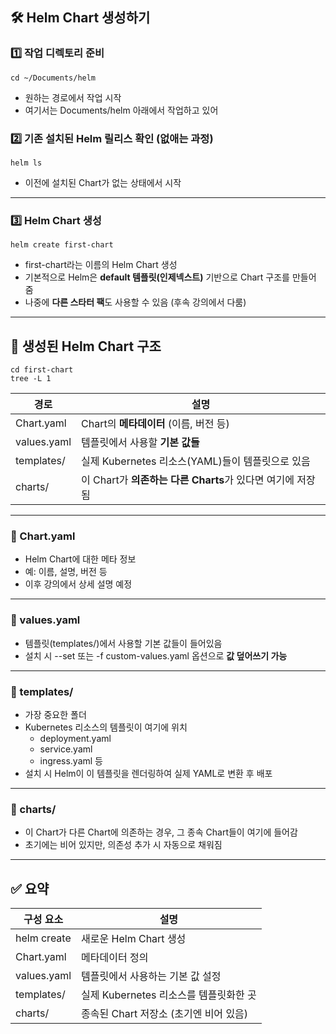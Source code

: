 ## **🛠️ Helm Chart 생성하기**

### **1️⃣ 작업 디렉토리 준비**

```
cd ~/Documents/helm
```

- 원하는 경로에서 작업 시작
- 여기서는 Documents/helm 아래에서 작업하고 있어

### **2️⃣ 기존 설치된 Helm 릴리스 확인 (없애는 과정)**

```
helm ls
```

- 이전에 설치된 Chart가 없는 상태에서 시작

---

### **3️⃣ Helm Chart 생성**

```
helm create first-chart
```

- first-chart라는 이름의 Helm Chart 생성
- 기본적으로 Helm은 **default 템플릿(인제넥스트)** 기반으로 Chart 구조를 만들어 줌
- 나중에 **다른 스타터 팩**도 사용할 수 있음 (후속 강의에서 다룸)

---
## **📁 생성된 Helm Chart 구조**

```
cd first-chart
tree -L 1
```

|**경로**|**설명**|
|---|---|
|Chart.yaml|Chart의 **메타데이터** (이름, 버전 등)|
|values.yaml|템플릿에서 사용할 **기본 값들**|
|templates/|실제 Kubernetes 리소스(YAML)들이 템플릿으로 있음|
|charts/|이 Chart가 **의존하는 다른 Charts**가 있다면 여기에 저장됨|

---

### **📄 Chart.yaml**
- Helm Chart에 대한 메타 정보
- 예: 이름, 설명, 버전 등
- 이후 강의에서 상세 설명 예정

---

### **📄 values.yaml**
- 템플릿(templates/)에서 사용할 기본 값들이 들어있음
- 설치 시 --set 또는 -f custom-values.yaml 옵션으로 **값 덮어쓰기 가능**

---

### **📁 templates/**

- 가장 중요한 폴더
- Kubernetes 리소스의 템플릿이 여기에 위치
    - deployment.yaml
    - service.yaml
    - ingress.yaml 등
- 설치 시 Helm이 이 템플릿을 렌더링하여 실제 YAML로 변환 후 배포

---

### **📁 charts/**
- 이 Chart가 다른 Chart에 의존하는 경우, 그 종속 Chart들이 여기에 들어감
- 초기에는 비어 있지만, 의존성 추가 시 자동으로 채워짐

---

## **✅ 요약**

|**구성 요소**|**설명**|
|---|---|
|helm create <name>|새로운 Helm Chart 생성|
|Chart.yaml|메타데이터 정의|
|values.yaml|템플릿에서 사용하는 기본 값 설정|
|templates/|실제 Kubernetes 리소스를 템플릿화한 곳|
|charts/|종속된 Chart 저장소 (초기엔 비어 있음)|
